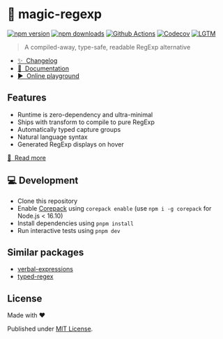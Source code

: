 # 🦄 magic-regexp

[![npm version][npm-version-src]][npm-version-href]
[![npm downloads][npm-downloads-src]][npm-downloads-href]
[![Github Actions][github-actions-src]][github-actions-href]
[![Codecov][codecov-src]][codecov-href]
[![LGTM][lgtm-src]][lgtm-href]

> A compiled-away, type-safe, readable RegExp alternative

- [✨ &nbsp;Changelog](https://github.com/danielroe/magic-regexp/blob/main/CHANGELOG.md)
- [📖 &nbsp;Documentation](https://regexp.dev)
- [▶️ &nbsp;Online playground](https://stackblitz.com/github/danielroe/magic-regexp/tree/main/playground)

## Features

- Runtime is zero-dependency and ultra-minimal
- Ships with transform to compile to pure RegExp
- Automatically typed capture groups
- Natural language syntax
- Generated RegExp displays on hover

[📖 &nbsp;Read more](https://regexp.dev)

## 💻 Development

- Clone this repository
- Enable [Corepack](https://github.com/nodejs/corepack) using `corepack enable` (use `npm i -g corepack` for Node.js < 16.10)
- Install dependencies using `pnpm install`
- Run interactive tests using `pnpm dev`

## Similar packages

- [verbal-expressions](http://verbalexpressions.github.io/)
- [typed-regex](https://github.com/phenax/typed-regex/)

## License

Made with ❤️

Published under [MIT License](./LICENCE).

<!-- Badges -->

[npm-version-src]: https://img.shields.io/npm/v/magic-regexp?style=flat-square
[npm-version-href]: https://npmjs.com/package/magic-regexp
[npm-downloads-src]: https://img.shields.io/npm/dm/magic-regexp?style=flat-square
[npm-downloads-href]: https://npmjs.com/package/magic-regexp
[github-actions-src]: https://img.shields.io/github/workflow/status/danielroe/magic-regexp/ci/main?style=flat-square
[github-actions-href]: https://github.com/danielroe/magic-regexp/actions?query=workflow%3Aci
[codecov-src]: https://img.shields.io/codecov/c/gh/danielroe/magic-regexp/main?style=flat-square
[codecov-href]: https://codecov.io/gh/danielroe/magic-regexp
[lgtm-src]: https://img.shields.io/lgtm/grade/javascript/github/danielroe/vue-bind-once?style=flat-square
[lgtm-href]: https://lgtm.com/projects/g/danielroe/magic-regexp
